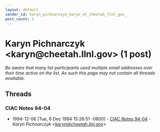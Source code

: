 ```yaml
---
layout: default
sender_id: karyn_pichnarczyk_karyn_at_cheetah_llnl_gov_
post_count: 1
---
```


# Karyn Pichnarczyk <karyn<span>@</span>cheetah.llnl.gov> (1 post)

_Be aware that many list participants used multiple email addresses over their time active on the list. As such this page may not contain all threads available._

## Threads

### CIAC Notes 94-04
+ 1994-12-06 (Tue, 6 Dec 1994 15:26:51 -0800) - [CIAC Notes 94-04](/archive/1994/12/3b1d91f1cb20138b426aadbf2015aa0b69c437715a7d8b393171122c552405fd) - _Karyn Pichnarczyk \<karyn@cheetah.llnl.gov\>_

